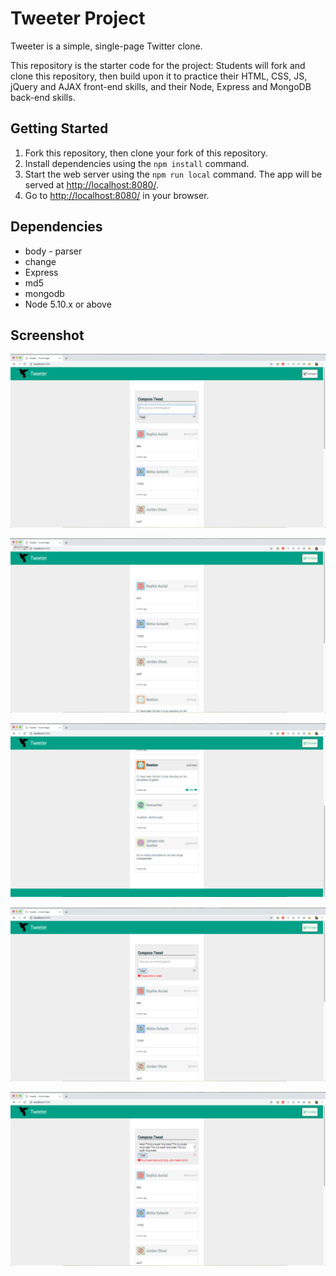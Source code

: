 # Tweeter Project

Tweeter is a simple, single-page Twitter clone.

This repository is the starter code for the project: Students will fork and clone this repository, then build upon it to practice their HTML, CSS, JS, jQuery and AJAX front-end skills, and their Node, Express and MongoDB back-end skills.

## Getting Started

1. Fork this repository, then clone your fork of this repository.
2. Install dependencies using the `npm install` command.
3. Start the web server using the `npm run local` command. The app will be served at <http://localhost:8080/>.
4. Go to <http://localhost:8080/> in your browser.

## Dependencies

- body - parser
- change
- Express
- md5
- mongodb 
- Node 5.10.x or above

## Screenshot
!["Screenshot of tweet compose box"](https://github.com/RachelTWQ/tweeter/blob/master/docs/tweet-box.png)

!["Screenshot of tweets"](https://github.com/RachelTWQ/tweeter/blob/master/docs/tweet.png)

!["Screenshot of tweet hover"](https://github.com/RachelTWQ/tweeter/blob/master/docs/tweet-hover.png)

!["Screenshot error message of empty tweet"](https://github.com/RachelTWQ/tweeter/blob/master/docs/empty-error-msg.png)

!["Screenshot error message of tweet over 140 characters"](https://github.com/RachelTWQ/tweeter/blob/master/docs/long-tweet-error-msg.png)